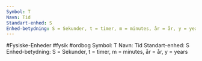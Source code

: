 ```yaml
---
Symbol: T
Navn: Tid
Standart-enhed: S
Enhed-betydning: S = Sekunder, t = timer, m = minutes, år = år, y = years
---
```

#Fysiske-Enheder #fysik #ordbog 
Symbol: T
Navn: Tid
Standart-enhed: S
Enhed-betydning: S = Sekunder, t = timer, m = minutes, år = år, y = years